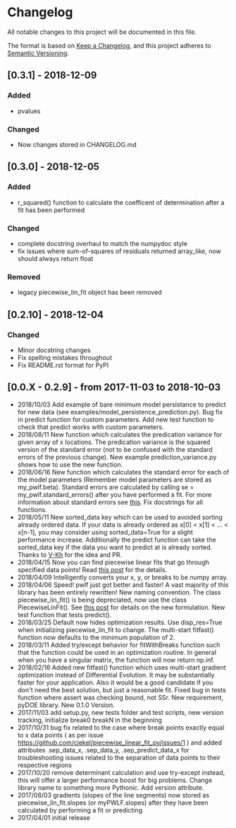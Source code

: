 # Changelog
All notable changes to this project will be documented in this file.

The format is based on [Keep a Changelog](https://keepachangelog.com/en/1.0.0/),
and this project adheres to [Semantic Versioning](https://semver.org/spec/v2.0.0.html).

## [0.3.1] - 2018-12-09
### Added
- pvalues

### Changed
- Now changes stored in CHANGELOG.md

## [0.3.0] - 2018-12-05
### Added
- r_squared() function to calculate the coefficent of determination after a fit has been performed

### Changed
- complete docstring overhaul to match the numpydoc style
- fix issues where sum-of-squares of residuals returned array_like, now should always return float

### Removed
- legacy piecewise_lin_fit object has been removed

## [0.2.10] - 2018-12-04
### Changed
- Minor docstring changes
- Fix spelling mistakes throughout
- Fix README.rst format for PyPI

## [0.0.X - 0.2.9] - from 2017-11-03 to 2018-10-03
- 2018/10/03 Add example of bare minimum model persistance to predict for new data (see examples/model_persistence_prediction.py). Bug fix in predict function for custom parameters. Add new test function to check that predict works with custom parameters.
- 2018/08/11 New function which calculates the predication variance for given array of x locations. The predication variance is the squared version of the standard error (not to be confused with the standard errors of the previous change). New example prediction_variance.py shows how to use the new function.
- 2018/06/16 New function which calculates the standard error for each of the model parameters (Remember model parameters are stored as my_pwlf.beta). Standard errors are calculated by calling se = my_pwlf.standard_errors() after you have performed a fit. For more information about standard errors see [this](https://en.wikipedia.org/wiki/Standard_error). Fix docstrings for all functions.
- 2018/05/11 New sorted_data key which can be used to avoided sorting already ordered data. If your data is already ordered as x[0] < x[1] < ... < x[n-1], you may consider using sorted_data=True for a slight performance increase. Additionally the predict function can take the sorted_data key if the data you want to predict at is already sorted. Thanks to [V-Kh](https://github.com/V-Kh) for the idea and PR. 
- 2018/04/15 Now you can find piecewise linear fits that go through specified data points! Read [this post](http://jekel.me/2018/Force-piecwise-linear-fit-through-data/) for the details.
- 2018/04/09 Intelligently converts your x, y, or breaks to be numpy array.
- 2018/04/06 Speed! pwlf just got better and faster! A vast majority of this library has been entirely rewritten! New naming convention. The class piecewise_lin_fit() is being depreciated, now use the class PiecewiseLinFit(). See [this post](http://jekel.me/2018/Continous-piecewise-linear-regression/) for details on the new formulation. New test function that tests predict().
- 2018/03/25 Default now hides optimization results. Use disp_res=True when initializing piecewise_lin_fit to change. The multi-start fitfast() function now defaults to the minimum population of 2.
- 2018/03/11 Added try/except behavior for fitWithBreaks function such that the function could be used in an optimization routine. In general when you have a singular matrix, the function will now return np.inf.
- 2018/02/16 Added new fitfast() function which uses multi-start gradient optimization instead of Differential Evolution. It may be substantially faster for your application. Also it would be a good candidate if you don't need the best solution, but just a reasonable fit. Fixed bug in tests function where assert was checking bound, not SSr. New requirement, pyDOE library. New 0.1.0 Version.
- 2017/11/03 add setup.py, new tests folder and test scripts, new version tracking, initialize break0 breakN in the beginning
- 2017/10/31 bug fix related to the case where break points exactly equal to x data points ( as per issue https://github.com/cjekel/piecewise_linear_fit_py/issues/1 ) and added attributes .sep_data_x, .sep_data_y, .sep_predict_data_x for troubleshooting issues related to the separation of data points to their respective regions
- 2017/10/20 remove determinant calculation and use try-except instead, this will offer a larger performance boost for big problems. Change library name to something more Pythonic. Add version attribute.
- 2017/08/03 gradients (slopes of the line segments) now stored as piecewise_lin_fit.slopes (or myPWLF.slopes) after they have been calculated by performing a fit or predicting
- 2017/04/01 initial release
